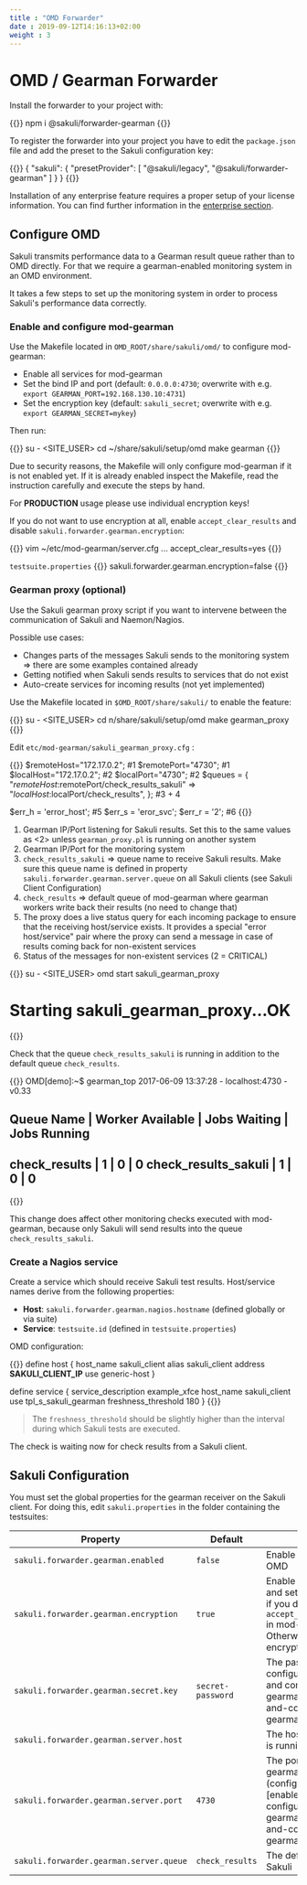 ```yaml
---
title : "OMD Forwarder"
date : 2019-09-12T14:16:13+02:00
weight : 3
---
```


# OMD / Gearman Forwarder

Install the forwarder to your project with:

{{<highlight bash>}}
npm i @sakuli/forwarder-gearman
{{</highlight>}}

To register the forwarder into your project you have to edit the `package.json` file and add the preset to the Sakuli configuration key:

{{<highlight json>}}
{
    "sakuli": {
        "presetProvider": [
            "@sakuli/legacy",
            "@sakuli/forwarder-gearman"
        ]
    }
}
{{</highlight>}}


Installation of any enterprise feature requires a proper setup of your license information. You can find further information in the [enterprise section](/docs/enterprise#using-licences-information).


## Configure OMD

Sakuli transmits performance data to a Gearman result queue rather than to OMD directly. For that we require a gearman-enabled monitoring system in an OMD environment.

It takes a few steps to set up the monitoring system in order to process Sakuli's performance data correctly.

### Enable and configure mod-gearman

Use the Makefile located in `OMD_ROOT/share/sakuli/omd/` to configure mod-gearman:

- Enable all services for mod-gearman
- Set the bind IP and port (default: `0.0.0.0:4730`; overwrite with e.g. `export GEARMAN_PORT=192.168.130.10:4731`)
- Set the encryption key (default: `sakuli_secret`; overwrite with e.g. `export GEARMAN_SECRET=mykey`)

Then run:

{{<highlight bash>}}
su - <SITE_USER>
cd ~/share/sakuli/setup/omd
make gearman
{{</highlight>}}


Due to security reasons, the Makefile will only configure mod-gearman if it is not enabled yet. If it is already enabled inspect the Makefile, read the instruction carefully and execute the steps by hand.

For **PRODUCTION** usage please use individual encryption keys!


If you do not want to use encryption at all, enable `accept_clear_results` and disable `sakuli.forwarder.gearman.encryption`:

{{<highlight bash>}}
vim ~/etc/mod-gearman/server.cfg
...
accept_clear_results=yes
{{</highlight>}}

`testsuite.properties`
{{<highlight properties>}}
sakuli.forwarder.gearman.encryption=false
{{</highlight>}}

### Gearman proxy (optional)

Use the Sakuli gearman proxy script if you want to intervene between the communication of Sakuli and Naemon/Nagios.

Possible use cases:

- Changes parts of the messages Sakuli sends to the monitoring system ⇒ there are some examples contained already
- Getting notified when Sakuli sends results to services that do not exist
- Auto-create services for incoming results (not yet implemented)

Use the Makefile located in `$OMD_ROOT/share/sakuli/` to enable the feature:

{{<highlight bash>}}
su - <SITE_USER>
cd n/share/sakuli/setup/omd
make gearman_proxy
{{</highlight>}}

Edit `etc/mod-gearman/sakuli_gearman_proxy.cfg` :

{{<highlight cfg>}}
$remoteHost="172.17.0.2"; #1
$remotePort="4730"; #1
$localHost="172.17.0.2"; #2
$localPort="4730"; #2
$queues = {
    "$remoteHost:$remotePort/check_results_sakuli"  => "$localHost:$localPort/check_results",
}; #3 + 4

$err_h = 'error_host'; #5
$err_s = 'eror_svc';
$err_r = '2'; #6
{{</highlight>}}

1. Gearman IP/Port listening for Sakuli results. Set this to the same values as <2> unless `gearman_proxy.pl` is running on another system
2. Gearman IP/Port for the monitoring system
3. `check_results_sakuli` ⇒ queue name to receive Sakuli results. Make sure this queue name is defined in property `sakuli.forwarder.gearman.server.queue` on all Sakuli clients (see Sakuli Client Configuration)
4. `check_results` ⇒ default queue of mod-gearman where gearman workers write back their results (no need to change that)
5. The proxy does a live status query for each incoming package to ensure that the receiving host/service exists. It provides a special "error host/service" pair where the proxy can send a message in case of results coming back for non-existent services
6. Status of the messages for non-existent services (2 = CRITICAL)

{{<highlight bash>}}
su - <SITE_USER>
omd start sakuli_gearman_proxy
# Starting sakuli_gearman_proxy...OK
{{</highlight>}}

Check that the queue `check_results_sakuli` is running in addition to the default queue `check_results`.

{{<highlight bash>}}
OMD[demo]:~$ gearman_top
2017-06-09 13:37:28  -  localhost:4730  -  v0.33

 Queue Name           | Worker Available | Jobs Waiting | Jobs Running
-----------------------------------------------------------------------
 check_results        |               1  |           0  |           0
 check_results_sakuli |               1  |           0  |           0
-----------------------------------------------------------------------

{{</highlight>}}

This change does affect other monitoring checks executed with mod-gearman, because only Sakuli will send results into the queue `check_results_sakuli`.


### Create a Nagios service

Create a service which should receive Sakuli test results. Host/service names derive from the following properties:

- **Host**: `sakuli.forwarder.gearman.nagios.hostname` (defined globally or via suite)
- **Service**: `testsuite.id` (defined in `testsuite.properties`)

OMD configuration:

{{<highlight cfg>}}
define host {
  host_name                      sakuli_client
  alias                          sakuli_client
  address                        __SAKULI_CLIENT_IP__
  use                            generic-host
}

define service {
  service_description            example_xfce
  host_name                      sakuli_client
  use                            tpl_s_sakuli_gearman
  freshness_threshold            180
}
{{</highlight>}}

>The  `freshness_threshold` should be slightly higher than the interval during which Sakuli tests are executed.

The check is waiting now for check results from a Sakuli client.

## Sakuli Configuration

You must set the global properties for the gearman receiver on the Sakuli client. For doing this, edit `sakuli.properties` in the folder containing the testsuites:

| Property   |      Default      |  Effect |
|----------|-------------|------|
| `sakuli.forwarder.gearman.enabled` | `false` | Enable forwarding to OMD |
| `sakuli.forwarder.gearman.encryption` | `true` | Enable encryption and set the key only if you did not activate `accept_clear_results` in mod-gearman. Otherwise, set encryption to false |
| `sakuli.forwarder.gearman.secret.key`| `secret-password` | The password configured in [enable and configure mod-gearman](#enable-and-configure mod-gearman) |
| `sakuli.forwarder.gearman.server.host`| | The host where OMD is running |
| `sakuli.forwarder.gearman.server.port`| `4730` | The port where gearman is listing (configured in [enable and configure mod-gearman](#enable-and-configure mod-gearman)) |
| `sakuli.forwarder.gearman.server.queue`| `check_results` | The default queue for Sakuli |